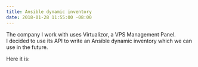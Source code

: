 ```yaml
---
title: Ansible dynamic inventory
date: 2018-01-28 11:55:00 -08:00
---
```


The company I work with uses Virtualizor,  a VPS Management Panel.  
I decided to use its API to write an Ansible dynamic inventory which we can use in the future.

Here it is:




 